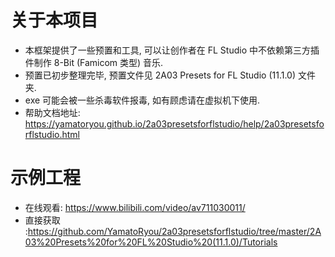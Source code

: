 # 关于本项目  
* 本框架提供了一些预置和工具, 可以让创作者在 FL Studio 中不依赖第三方插件制作 8-Bit (Famicom 类型) 音乐.  
* 预置已初步整理完毕, 预置文件见 2A03 Presets for FL Studio (11.1.0) 文件夹.  
* exe 可能会被一些杀毒软件报毒, 如有顾虑请在虚拟机下使用.  
* 帮助文档地址: https://yamatoryou.github.io/2a03presetsforflstudio/help/2a03presetsforflstudio.html  

# 示例工程  
* 在线观看: https://www.bilibili.com/video/av711030011/  
* 直接获取 :https://github.com/YamatoRyou/2a03presetsforflstudio/tree/master/2A03%20Presets%20for%20FL%20Studio%20(11.1.0)/Tutorials  
